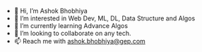 - 👋 Hi, I’m Ashok Bhobhiya
- 👀 I’m interested in Web Dev, ML, DL, Data Structure and Algos
- 🌱 I’m currently learning Advance Algos
- 💞️ I’m looking to collaborate on any tech.
- 📫 Reach me with ashok.bhobhiya@gep.com

<!---
ashokbhobhiya-gep1/ashokbhobhiya-gep1 is a ✨ special ✨ repository because its `README.md` (this file) appears on your GitHub profile.
You can click the Preview link to take a look at your changes.
--->
